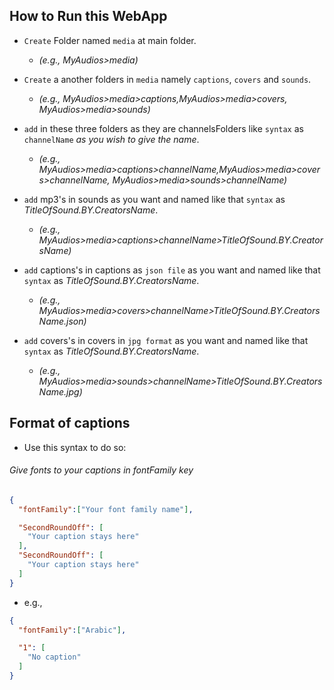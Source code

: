 ## How to Run this WebApp
- `Create` Folder named `media` at main folder.
  - *(e.g., MyAudios>media)*

- `Create` a another folders in `media` namely `captions`, `covers` and `sounds`.
  - *(e.g., MyAudios>media>captions,MyAudios>media>covers, MyAudios>media>sounds)*

- `add` in these three folders as they are channelsFolders like `syntax` as `channelName` *as you wish to give the name*.
  - *(e.g., MyAudios>media>captions>channelName,MyAudios>media>covers>channelName, MyAudios>media>sounds>channelName)*

- `add` mp3's in sounds as you want and named like that ``syntax`` as *TitleOfSound.BY.CreatorsName*.
  - *(e.g., MyAudios>media>captions>channelName>TitleOfSound.BY.CreatorsName)*

- `add` captions's in captions as `json file` as you want and named like that `syntax` as *TitleOfSound.BY.CreatorsName*.
  - *(e.g., MyAudios>media>covers>channelName>TitleOfSound.BY.CreatorsName.json)*

- `add` covers's in covers in `jpg format` as you want and named like that `syntax` as *TitleOfSound.BY.CreatorsName*.
  - *(e.g., MyAudios>media>sounds>channelName>TitleOfSound.BY.CreatorsName.jpg)*

## Format of captions
- Use this syntax to do so:
###### Give fonts to your captions in fontFamily key
```JSON
{
  "fontFamily":["Your font family name"],

  "SecondRoundOff": [
    "Your caption stays here"
  ],
  "SecondRoundOff": [
    "Your caption stays here"
  ]
}
```
  - e.g., 
  ```JSON
  {
    "fontFamily":["Arabic"],

    "1": [
      "No caption"
    ]
  }
  ```